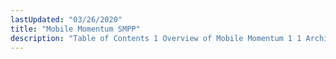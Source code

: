 ```yaml
---
lastUpdated: "03/26/2020"
title: "Mobile Momentum SMPP"
description: "Table of Contents 1 Overview of Mobile Momentum 1 1 Architecture 1 2 The Short Message Peer to Peer Protocol SMPP ESME Module 1 3 Message Conversions Transformations and Mappings 1 4 Installing Momentum 2 Mobile Momentum SMPP 2 1 The smpp Modules 2 2 Persistent Connections 2 3 Throttling..."
---
```


